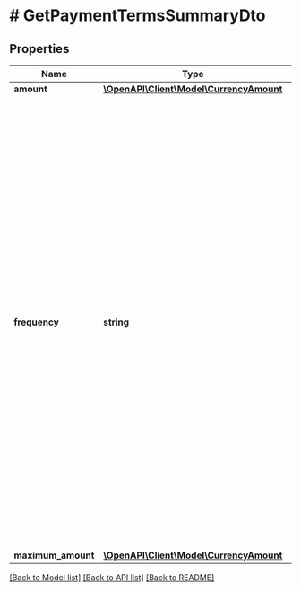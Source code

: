 # # GetPaymentTermsSummaryDto

## Properties

Name | Type | Description | Notes
------------ | ------------- | ------------- | -------------
**amount** | [**\OpenAPI\Client\Model\CurrencyAmount**](CurrencyAmount.md) |  | [optional]
**frequency** | **string** | Payment frequency.  * **ADHOC**: Event takes place on request or as necessary.  * **DAILY**: Event takes place every day.  * **FORTNIGHTLY**: Event takes place every two weeks.  * **INTRA_DAY**: Event takes place several times a day.  * **SEMI_ANNUAL**: Event takes place every six months or two times a year.  * **MONTHLY**: Event takes place every month or once a month.  * **QUARTERLY**: Event takes place every three months or four times a year.  * **WEEKLY**: Event takes place once a week.  * **ANNUAL**: Event takes place every year or once a year. |
**maximum_amount** | [**\OpenAPI\Client\Model\CurrencyAmount**](CurrencyAmount.md) |  | [optional]

[[Back to Model list]](../../README.md#models) [[Back to API list]](../../README.md#endpoints) [[Back to README]](../../README.md)

